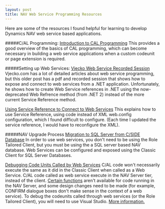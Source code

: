 ```yaml
---
layout: post
title: NAV Web Service Programming Resources
---
```

Here are some of the resources I found helpful for learning to develop Dynamics NAV web service based applications.

#####C/AL Programming:
[Introduction to CAL Programming](http://www.consultec.es/DocTutoriales/Introduction_to_CAL_Programming.pdf)
This provides a good overview of the basics of CAL programming, which can become necessary in building a web service applications when a custom codeunit or page extension is required.

#####Setting up Web Services:
[Vjecko Web Service Recorded Session](http://vjeko.com/blog/connecting-to-nav-through-web-services-recorded-session)
Vjecko.com has a lot of detailed articles about web service programming, but this older post has a pdf and recorded session that shows how to expose and connect to web services from a .NET application.  Unfortunately, he shows how to create Web Service references in .NET using the now-deprecated Web Refrence method (from .NET 2) instead of the more current Service Reference method.

[Using Service Reference to Connect to Web Services](http://blogs.msdn.com/b/freddyk/archive/2010/01/20/connecting-to-nav-web-services-from-c-using-service-reference-config-file-version.aspx)
This explains how to use Service Reference, using code instead of XML web.config configuration, which I found difficult to configure.  (Each time I updated the service reference, I would have to reconfigure the XML).

#####NAV Upgrade Process
[Migration to SQL Server from C/SIDE Database](http://saurav-nav.blogspot.com/2012/12/nav-2013-upgrade-part-iv-sql-migration.html)
In order to use web services, you don't need to be using the Role Tailored Client, but you must be using the a SQL server based NAV database.  Web Services can be configured and exposed using the Classic Client for SQL Server Databases.

[Debugging Code Units Called by Web Services](http://blogs.msdn.com/b/nav/archive/2012/03/05/rtc-debugging.aspx)
C/AL code won't necessarily execute the same as it did in the Classic Client when called  as a Web Service.  C/AL code called as web service execute in the NAV Server tier, instead of the client.  [Certain functions](http://msdn.microsoft.com/en-us/library/ff477107.aspx) aren't available for code running in the NAV Server, and some design changes need to be made (for example, CONFIRM dialogue boxes don't make sense in the context of a web service).  To debug the codeunits called through web services (or the Role Tailored Client), you will need to use Visual Studio.
[More information.](http://msdn.microsoft.com/en-us/library/ff477107.aspx)
